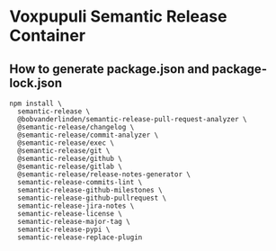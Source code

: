 # Voxpupuli Semantic Release Container

## How to generate package.json and package-lock.json

```shell
npm install \
  semantic-release \
  @bobvanderlinden/semantic-release-pull-request-analyzer \
  @semantic-release/changelog \
  @semantic-release/commit-analyzer \
  @semantic-release/exec \
  @semantic-release/git \
  @semantic-release/github \
  @semantic-release/gitlab \
  @semantic-release/release-notes-generator \
  semantic-release-commits-lint \
  semantic-release-github-milestones \
  semantic-release-github-pullrequest \
  semantic-release-jira-notes \
  semantic-release-license \
  semantic-release-major-tag \
  semantic-release-pypi \
  semantic-release-replace-plugin
```
